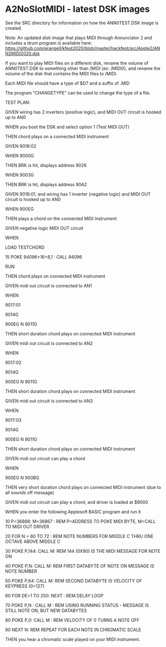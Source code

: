 # A2NoSlotMIDI - latest DSK images 

See the SRC directory for information on how the ANN0TEST.DSK image is created.

Note: An updated disk image that plays MIDI through Annunciator 2 and includes a drum program is available here:
https://github.com/erangell/kfest2020/blob/master/hackfest/src/Apple2/ANN2MIDI2020.dsk


If you want to play MIDI files on a different disk, rename the volume of ANN0TEST.DSK to something other than /MIDI (ex: /MIDI0), and rename the volume of the disk that contains the MIDI files to /MIDI.


Each MIDI file should have a type of $D7 and a suffix of .MID


The program "CHANGETYPE" can be used to change the type of a file.


TEST PLAN:


GIVEN wiring has 2 inverters (positive logic), and MIDI OUT circuit is hooked up to AN0

WHEN you boot the DSK and select option 1 (Test MIDI OUT)  

THEN chord plays on a connected MIDI instrument


GIVEN 9018:02

WHEN 9000G

THEN BRK is hit, displays address 9026

WHEN 9003G

THEN BRK is hit, displays address 90A2


GIVEN 9018:01, and wiring has 1 inverter (negative logic) and MIDI OUT circuit is hooked up to AN0

WHEN 900EG

THEN plays a chord on the connected MIDI Instrument


GIVEN negative logic MIDI OUT circuit

WHEN 

LOAD TESTCHORD

15 POKE 9*4096+16+8,1 : CALL 9*4096

RUN

THEN chord plays on connected MIDI instrument


GIVEN midi out circuit is connected to AN1

WHEN

9017:01

9014G

900EG N 9011G

THEN short duration chord plays on connected MIDI instrument


GIVEN midi out circuit is connected to AN2

WHEN

9017:02

9014G

900EG N 9011G

THEN short duration chord plays on connected MIDI instrument


GIVEN midi out circuit is connected to AN3

WHEN

9017:03

9014G

900EG N 9011G

THEN short duration chord plays on connected MIDI instrument


GIVEN midi out circuit can play a chord

WHEN 

900EG N 900BG

THEN very short duration chord plays on connected MIDI instrument (due to all sounds off message)


GIVEN midi out circuit can play a chord, and driver is loaded at $9000

WHEN you enter the following Applesoft BASIC program and run it

10 P=36868: M=36867 : REM P=ADDRESS TO POKE MIDI BYTE, M=CALL TO MIDI OUT DRIVER

20 FOR N = 60 TO 72 : REM NOTE NUMBERS FOR MIDDLE C THRU ONE OCTAVE ABOVE MIDDLE C

30 POKE P,144: CALL M: REM 144 (0X90) IS THE MIDI MESSAGE FOR NOTE ON

40 POKE P,N: CALL M: REM FIRST DATABYTE OF NOTE ON MESSAGE IS NOTE NUMBER

50 POKE P,64: CALL M: REM SECOND DATABYTE IS VELOCITY OF KEYPRESS (0=127)

60 FOR DE=1 TO 250: NEXT : REM DELAY LOOP

70 POKE P,N : CALL M : REM USING RUNNING STATUS - MESSAGE IS STILL NOTE ON, BUT NEW DATABYTES

80 POKE P,0: CALL M : REM VELOCITY OF 0 TURNS A NOTE OFF

90 NEXT N: REM REPEAT FOR EACH NOTE IN CHROMATIC SCALE


THEN you hear a chromatic scale played on your MIDI instrument.

